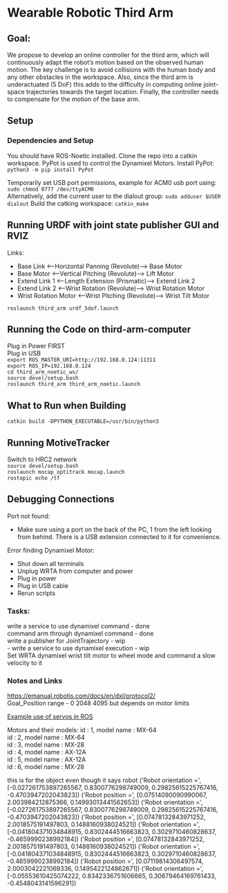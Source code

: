 # Wearable Robotic Third Arm

## Goal:

We propose to develop an online controller for the third arm, which will continuously adapt the robot’s motion based on the 
observed human motion. The key challenge is to avoid collisions with the human body and any other obstacles in the workspace. Also, since the third arm is underactuated (5 DoF) this adds to the difficulty in computing online joint-space trajectories towards the target location. Finally, the controller needs to compensate for the motion of the base arm.

## Setup

### Dependencies and Setup
You should have ROS-Noetic installed. Clone the repo into a catkin workspace.
PyPot is used to control the Dynamixel Motors. Install PyPot: `python3 -m pip install PyPot`    
<!-- Install PyPot (Python 2.7): `pip install PyPot==3.3.1`   -->
Temporarily set USB port permissions, example for ACM0 usb port using: `sudo chmod 0777 /dev/ttyACM0`  
Alternatively, add the current user to the dialout group: `sudo adduser $USER dialout`
Build the catking workspace: `catkin_make`

## Running URDF with joint state publisher GUI and RVIZ
Links:
* Base Link <--Horizontal Panning (Revolute)--> Base Motor
* Base Motor <--Vertical Pitching (Revolute)--> Lift Motor
* Extend Link 1 <--Length Extension (Prismatic)--> Extend Link 2
* Extend Link 2 <--Wrist Rotation (Revolute)--> Wrist Rotation Motor
* Wrist Rotation Motor <--Wrist Pitching (Revolute)--> Wrist Tilt Motor

`roslaunch third_arm urdf_5dof.launch`

## Running the Code on third-arm-computer
Plug in Power FIRST  
Plug in USB  
`export ROS_MASTER_URI=http://192.168.0.124:11311`  
`export ROS_IP=192.168.0.124`  
`cd third_arm_noetic_ws/`  
`source devel/setup.bash`  
`roslaunch third_arm third_arm_noetic.launch`  

## What to Run when Building
`catkin build -DPYTHON_EXECUTABLE=/usr/bin/python3`  

## Running MotiveTracker
Switch to HRC2 network  
`source devel/setup.bash`  
`roslaunch mocap_optitrack mocap.launch`  
`rostopic echo /tf`  

## Debugging Connections

Port not found:
- Make sure using a port on the back of the PC, 1 from the left looking from behind. There is a USB extension connected to it for convenience.  

Error finding Dynamixel Motor:
- Shut down all terminals  
- Unplug WRTA from computer and power  
- Plug in power  
- Plug in USB cable  
- Rerun scripts  


### Tasks:

write a service to use dynamixel command - done  
command arm through dynamixel command - done  
write a publisher for JointTrajectory - wip  
	- write a service to use dynamixel execution - wip  
Set WRTA dynamixel wrist tilt motor to wheel mode and command a slow velocity to it

### Notes and Links

https://emanual.robotis.com/docs/en/dxl/protocol2/  
Goal_Position range - 0 2048 4095 but depends on motor limits  

[Example use of servos in ROS](https://www.theconstructsim.com/morpheus-chair-dynamixel-servos-with-robot-arm-ros-s4-ep-1/)

Motors and their models:
id : 1, model name : MX-64  
id : 2, model name : MX-64  
id : 3, model name : MX-28  
id : 4, model name : AX-12A  
id : 5, model name : AX-12A  
id : 6, model name : MX-28  

this is for the object even though it says robot
('Robot orientation =', [-0.027261753897265567, 0.8300776298749009, 0.29825615225767416, -0.4703947202043823])
('Robot position =', [0.07514090090990067, 2.003984212875366, 0.14993013441562653])
('Robot orientation =', [-0.027261753897265567, 0.8300776298749009, 0.29825615225767416, -0.4703947202043823])
('Robot position =', [0.07478132843971252, 2.0018575191497803, 0.1488160938024521])
('Robot orientation =', [-0.041804371034848915, 0.8302444516663823, 0.3029710460828637, -0.4659990238992184])
('Robot position =', [0.07478132843971252, 2.0018575191497803, 0.1488160938024521])
('Robot orientation =', [-0.041804371034848915, 0.8302444516663823, 0.3029710460828637, -0.4659990238992184])
('Robot position =', [0.07119814306497574, 2.0003042221069336, 0.1495422124862671])
('Robot orientation =', [-0.05553610425074222, 0.8342336751606665, 0.30679464169761433, -0.4548043141596291])